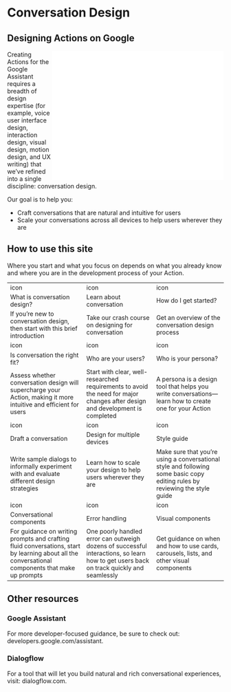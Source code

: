 # Conversation Design

## Designing Actions on Google

<img width="400" align="right" alt="Intro image" src="static/intro-anim.gif">
Creating Actions for the Google Assistant requires a breadth of design expertise
(for example, voice user interface design, interaction design, visual design,
motion design, and UX writing) that we’ve refined into a single discipline:
conversation design.

Our goal is to help you:

- Craft conversations that are natural and intuitive for users
- Scale your conversations across all devices to help users wherever they are

## How to use this site

Where you start and what you focus on depends on what you already know and where you are in the development process of your Action.

<table>
  <tr>
    <td>
      icon
    </td>
    <td>
      icon
    </td>
    <td>
      icon
    </td>
  </tr>
  <tr>
    <td>
      What is conversation design?
    </td>
    <td>
      Learn about conversation
    </td>
    <td>
      How do I get started?
    </td>
  </tr>
  <tr>
    <td>
      If you’re new to conversation design, then start with this brief introduction
    </td>
    <td>
      Take our crash course on designing for conversation
    </td>
    <td>
      Get an overview of the conversation design process
    </td>
  </tr>
  <tr>
    <td>
      icon
    </td>
    <td>
      icon
    </td>
    <td>
      icon
    </td>
  </tr>
  <tr>
    <td>
      Is conversation the right fit?
    </td>
    <td>
      Who are your users?
    </td>
    <td>
      Who is your persona?
    </td>
  </tr>
  <tr>
    <td>
      Assess whether conversation design will supercharge your Action, making it more intuitive and efficient for users
    </td>
    <td>
      Start with clear, well-researched requirements to avoid the need for major changes after design and development is completed
    </td>
    <td>
      A persona is a design tool that helps you write conversations—learn how to create one for your Action
    </td>
  </tr>
    <tr>
    <td>
      icon
    </td>
    <td>
      icon
    </td>
    <td>
      icon
    </td>
  </tr>
  <tr>
    <td>
      Draft a conversation
    </td>
    <td>
      Design for multiple devices
    </td>
    <td>
      Style guide
    </td>
  </tr>
    <tr>
    <td>
      Write sample dialogs to informally experiment with and evaluate different design strategies
    </td>
    <td>
      Learn how to scale your design to help users wherever they are
    </td>
    <td>
      Make sure that you’re using a conversational style and following some basic copy editing rules by reviewing the style guide
    </td>
  </tr>
    <tr>
    <td>
      icon
    </td>
    <td>
      icon
    </td>
    <td>
      icon
    </td>
  </tr>
  <tr>
    <td>
      Conversational components
    </td>
    <td>
      Error handling
    </td>
    <td>
      Visual components
    </td>
  </tr>
    <tr>
    <td>
      For guidance on writing prompts and crafting fluid conversations, start by learning about all the conversational components that make up prompts
    </td>
    <td>
      One poorly handled error can outweigh dozens of successful interactions, so learn how to get users back on track quickly and seamlessly
    </td>
    <td>
      Get guidance on when and how to use cards, carousels, lists, and other visual components
    </td>
  </tr>
</table>

## Other resources

### Google Assistant

For more developer-focused guidance, be sure to check out: developers.google.com/assistant.

### Dialogflow

For a tool that will let you build natural and rich conversational experiences, visit: dialogflow.com.
